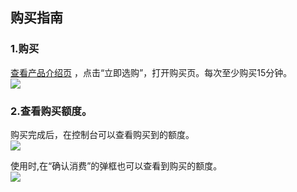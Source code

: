


## 购买指南

### 1.购买
<a targert="_blank" href="http://tce.fsphere.cn/product/ect">查看产品介绍页</a> ，点击“立即选购”，打开购买页。每次至少购买15分钟。  
![](http://imgcache.tce.fsphere.cn/static/mc.qcloudimg.com/static/img/98d56dac5f6f1214f8f9ffae29b96bae/gm.png)

### 2.查看购买额度。
购买完成后，在控制台可以查看购买到的额度。  
![](http://imgcache.tce.fsphere.cn/static/mc.qcloudimg.com/static/img/1bb5441f8b9bd886a0e238ab2b98c149/edu.png)

使用时,在“确认消费”的弹框也可以查看到购买的额度。  
![](http://imgcache.tce.fsphere.cn/static/mc.qcloudimg.com/static/img/66fb017015ddf963c096b5efde734c87/querenedu.png)